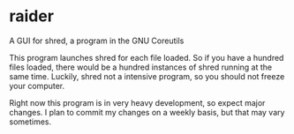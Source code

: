 # raider
A GUI for shred, a program in the GNU Coreutils

This program launches shred for each file loaded. So if you have a hundred files loaded, there would be a hundred instances of shred running at the same time. 
Luckily, shred not a intensive program, so you should not freeze your computer.

Right now this program is in very heavy development, so expect major changes. I plan to commit my changes on a weekly basis, but that may vary sometimes.
